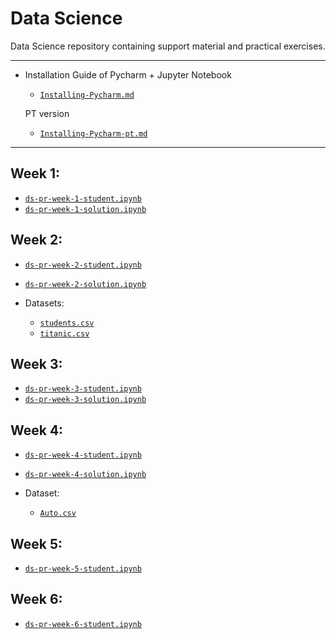 # Data Science
Data Science repository containing support material and practical exercises.

---
- Installation Guide of Pycharm + Jupyter Notebook
  - [`Installing-Pycharm.md`](https://github.com/tgvp/Data-Science/blob/main/Installing-Pycharm.md)

  PT version
    - [`Installing-Pycharm-pt.md`](https://github.com/tgvp/Data-Science/blob/main/Installing-Pycharm-pt.md)

---
## Week 1:
  - [`ds-pr-week-1-student.ipynb`](https://github.com/tgvp/Data-Science/blob/main/Week_1/ds-pr-week-1-student.ipynb)
  - [`ds-pr-week-1-solution.ipynb`](https://github.com/tgvp/Data-Science/blob/main/Week_1/ds-pr-week-1-solution.ipynb)

## Week 2:
  - [`ds-pr-week-2-student.ipynb`](https://github.com/tgvp/Data-Science/blob/main/Week_2/ds-pr-week-2-student.ipynb)
  - [`ds-pr-week-2-solution.ipynb`](https://github.com/tgvp/Data-Science/blob/main/Week_2/ds-pr-week-2-solution.ipynb)
  
  - Datasets:
    - [`students.csv`](https://github.com/tgvp/Data-Science/blob/main/Week_2/students.csv)
    - [`titanic.csv`](https://github.com/tgvp/Data-Science/blob/main/Week_2/titanic.csv) 

## Week 3:
  - [`ds-pr-week-3-student.ipynb`](https://github.com/tgvp/Data-Science/blob/main/Week_3/ds-pr-week-3-student.ipynb)
  - [`ds-pr-week-3-solution.ipynb`](https://github.com/tgvp/Data-Science/blob/main/Week_3/ds-pr-week-3-solution.ipynb)

## Week 4:
  - [`ds-pr-week-4-student.ipynb`](https://github.com/tgvp/Data-Science/blob/main/Week_4/ds-pr-week-4-student.ipynb)
  - [`ds-pr-week-4-solution.ipynb`](https://github.com/tgvp/Data-Science/blob/main/Week_4/ds-pr-week-4-solution.ipynb)
  
  - Dataset:
    - [`Auto.csv`](https://github.com/tgvp/Data-Science/blob/main/Week_4/Auto.csv)

## Week 5:
  - [`ds-pr-week-5-student.ipynb`](https://github.com/tgvp/Data-Science/blob/main/Week_5/ds-pr-week-5-student.ipynb)

## Week 6:
  - [`ds-pr-week-6-student.ipynb`](https://github.com/tgvp/Data-Science/blob/main/Week_6/ds-week-6-student.ipynb)

 

